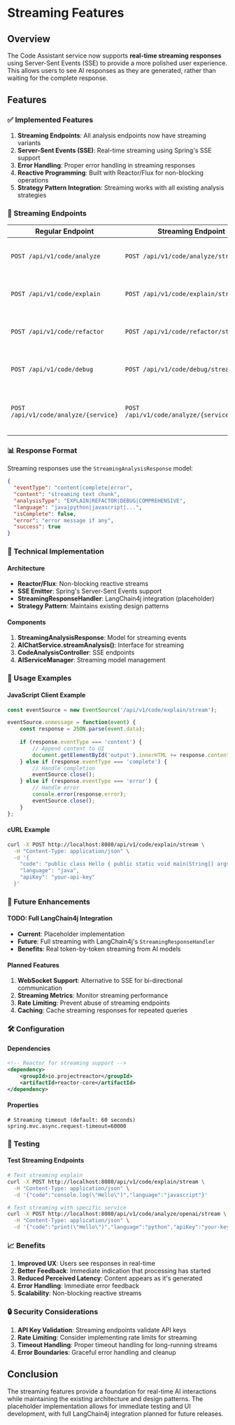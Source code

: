 # Streaming Features

## Overview

The Code Assistant service now supports **real-time streaming responses** using Server-Sent Events (SSE) to provide a more polished user experience. This allows users to see AI responses as they are generated, rather than waiting for the complete response.

## Features

### ✅ Implemented Features

1. **Streaming Endpoints**: All analysis endpoints now have streaming variants
2. **Server-Sent Events (SSE)**: Real-time streaming using Spring's SSE support
3. **Error Handling**: Proper error handling in streaming responses
4. **Reactive Programming**: Built with Reactor/Flux for non-blocking operations
5. **Strategy Pattern Integration**: Streaming works with all existing analysis strategies

### 🔄 Streaming Endpoints

| Regular Endpoint | Streaming Endpoint | Description |
|------------------|-------------------|-------------|
| `POST /api/v1/code/analyze` | `POST /api/v1/code/analyze/stream` | Generic analysis with streaming |
| `POST /api/v1/code/explain` | `POST /api/v1/code/explain/stream` | Code explanation with streaming |
| `POST /api/v1/code/refactor` | `POST /api/v1/code/refactor/stream` | Code refactoring with streaming |
| `POST /api/v1/code/debug` | `POST /api/v1/code/debug/stream` | Code debugging with streaming |
| `POST /api/v1/code/analyze/{service}` | `POST /api/v1/code/analyze/{service}/stream` | Service-specific analysis with streaming |

### 📊 Response Format

Streaming responses use the `StreamingAnalysisResponse` model:

```json
{
  "eventType": "content|complete|error",
  "content": "streaming text chunk",
  "analysisType": "EXPLAIN|REFACTOR|DEBUG|COMPREHENSIVE",
  "language": "java|python|javascript|...",
  "isComplete": false,
  "error": "error message if any",
  "success": true
}
```

### 🔧 Technical Implementation

#### Architecture
- **Reactor/Flux**: Non-blocking reactive streams
- **SSE Emitter**: Spring's Server-Sent Events support
- **StreamingResponseHandler**: LangChain4j integration (placeholder)
- **Strategy Pattern**: Maintains existing design patterns

#### Components
1. **StreamingAnalysisResponse**: Model for streaming events
2. **AIChatService.streamAnalysis()**: Interface for streaming
3. **CodeAnalysisController**: SSE endpoints
4. **AIServiceManager**: Streaming model management

### 🚀 Usage Examples

#### JavaScript Client Example
```javascript
const eventSource = new EventSource('/api/v1/code/explain/stream');

eventSource.onmessage = function(event) {
    const response = JSON.parse(event.data);
    
    if (response.eventType === 'content') {
        // Append content to UI
        document.getElementById('output').innerHTML += response.content;
    } else if (response.eventType === 'complete') {
        // Handle completion
        eventSource.close();
    } else if (response.eventType === 'error') {
        // Handle error
        console.error(response.error);
        eventSource.close();
    }
};
```

#### cURL Example
```bash
curl -X POST http://localhost:8080/api/v1/code/explain/stream \
  -H "Content-Type: application/json" \
  -d '{
    "code": "public class Hello { public static void main(String[] args) { System.out.println(\"Hello World\"); } }",
    "language": "java",
    "apiKey": "your-api-key"
  }'
```

### 🔮 Future Enhancements

#### TODO: Full LangChain4j Integration
- **Current**: Placeholder implementation
- **Future**: Full streaming with LangChain4j's `StreamingResponseHandler`
- **Benefits**: Real token-by-token streaming from AI models

#### Planned Features
1. **WebSocket Support**: Alternative to SSE for bi-directional communication
2. **Streaming Metrics**: Monitor streaming performance
3. **Rate Limiting**: Prevent abuse of streaming endpoints
4. **Caching**: Cache streaming responses for repeated queries

### 🛠️ Configuration

#### Dependencies
```xml
<!-- Reactor for streaming support -->
<dependency>
    <groupId>io.projectreactor</groupId>
    <artifactId>reactor-core</artifactId>
</dependency>
```

#### Properties
```properties
# Streaming timeout (default: 60 seconds)
spring.mvc.async.request-timeout=60000
```

### 🧪 Testing

#### Test Streaming Endpoints
```bash
# Test streaming explain
curl -X POST http://localhost:8080/api/v1/code/explain/stream \
  -H "Content-Type: application/json" \
  -d '{"code":"console.log(\"Hello\")","language":"javascript"}'

# Test streaming with specific service
curl -X POST http://localhost:8080/api/v1/code/analyze/openai/stream \
  -H "Content-Type: application/json" \
  -d '{"code":"print(\"Hello\")","language":"python","apiKey":"your-key"}'
```

### 📈 Benefits

1. **Improved UX**: Users see responses in real-time
2. **Better Feedback**: Immediate indication that processing has started
3. **Reduced Perceived Latency**: Content appears as it's generated
4. **Error Handling**: Immediate error feedback
5. **Scalability**: Non-blocking reactive streams

### 🔒 Security Considerations

1. **API Key Validation**: Streaming endpoints validate API keys
2. **Rate Limiting**: Consider implementing rate limits for streaming
3. **Timeout Handling**: Proper timeout handling for long-running streams
4. **Error Boundaries**: Graceful error handling and cleanup

## Conclusion

The streaming features provide a foundation for real-time AI interactions while maintaining the existing architecture and design patterns. The placeholder implementation allows for immediate testing and UI development, with full LangChain4j integration planned for future releases. 